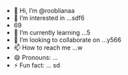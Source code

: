 - 👋 Hi, I’m @rooblianaa
- 👀 I’m interested in ...sdf6
- 69
- 🌱 I’m currently learning ...5
- 💞️ I’m looking to collaborate on ...y566
- 📫 How to reach me ...w
- 😄 Pronouns: ...
- ⚡ Fun fact: ...
sd
<!---
rooblianaa/rooblianaa is a ✨ special ✨ repository because its `README.md` (this file) appears on your GitHub profile.
You can click the Preview link to take a look at your changes.
--->
